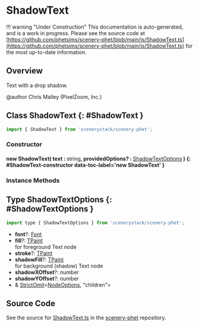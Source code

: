 # ShadowText

!!! warning "Under Construction"
    This documentation is auto-generated, and is a work in progress. Please see the source code at
    [https://github.com/phetsims/scenery-phet/blob/main/js/ShadowText.ts](https://github.com/phetsims/scenery-phet/blob/main/js/ShadowText.ts) for the most up-to-date information.

## Overview

Text with a drop shadow.

@author Chris Malley (PixelZoom, Inc.)

## Class ShadowText {: #ShadowText }


```js
import { ShadowText } from 'scenerystack/scenery-phet';
```
### Constructor

#### new ShadowText( text : <span style="font-weight: 400;"><span style="color: hsla(calc(var(--md-hue) + 180deg),80%,40%,1);">string</span></span>, providedOptions? : <span style="font-weight: 400;">[ShadowTextOptions](../scenery-phet/ShadowText.md#ShadowTextOptions)</span> ) {: #ShadowText-constructor data-toc-label='new ShadowText' }

### Instance Methods





## Type ShadowTextOptions {: #ShadowTextOptions }


```js
import type { ShadowTextOptions } from 'scenerystack/scenery-phet';
```


- **font**?: [Font](../scenery/Font.md)
- **fill**?: [TPaint](../scenery/TPaint.md)
<br>  for foreground Text node
- **stroke**?: [TPaint](../scenery/TPaint.md)
- **shadowFill**?: [TPaint](../scenery/TPaint.md)
<br>  for background (shadow) Text node
- **shadowXOffset**?: <span style="color: hsla(calc(var(--md-hue) + 180deg),80%,40%,1);">number</span>
- **shadowYOffset**?: <span style="color: hsla(calc(var(--md-hue) + 180deg),80%,40%,1);">number</span>
- &amp; [StrictOmit](../phet-core/StrictOmit.md)&lt;[NodeOptions](../scenery/Node.md#NodeOptions), "children"&gt;




## Source Code

See the source for [ShadowText.ts](https://github.com/phetsims/scenery-phet/blob/main/js/ShadowText.ts) in the [scenery-phet](https://github.com/phetsims/scenery-phet) repository.
